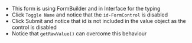 - This form is using FormBuilder and in Interface for the typing
- Click `Toggle Name` and notice that the `id-FormControl` is disabled
- Click Submit and notice that id is not included in the value object as the control is disabled
- Notice that `getRawValue()` can overcome this behaviour 